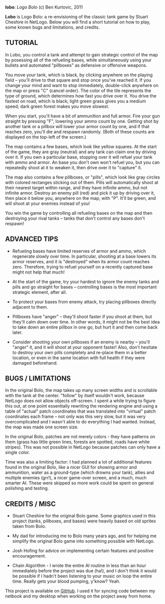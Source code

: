 __lobo__: _Logo Bolo_
(c) Ben Kurtovic, 2011

__Lobo__ is Logo Bolo: a re-envisioning of the classic tank game by Stuart
Cheshire in NetLogo. Below you will find a short tutorial on how to play, some
known bugs and limitations, and credits.

TUTORIAL
--------

In Lobo, you control a tank and attempt to gain strategic control of the map by
posessing all of the refueling bases, while simultaneously using your bullets
and automated "pillboxes" as defensive or offensive weapons.

You move your tank, which is black, by clicking anywhere on the playing field –
you'll drive to that square and stop once you've reached it. If you change your
mind and want to stop immediately, double-click anywhere on the map or
press "C" (cancel order). The color of the tile represents the type of ground,
which determines how fast you drive over it. You drive the fastest on road,
which is black; light green grass gives you a medium speed; dark green forest
makes you move slowest.

When you start, you'll have a bit of ammunition and full armor. Fire your gun
straight by pressing "F", lowering your ammo count by one. Getting shot by
another tank or a pillbox will lower your armor count by one, and if that
reaches zero, you'll die and respawn randomly. (Both of these counts are
displayed on the top-left of the screen.)

The map contains a few bases, which look like yellow squares. At the start of
the game, they are gray (neutral) and any tank can claim one by driving over
it. If you own a particular base, stopping over it will refuel your tank with
ammo and armor. An base you don't own won't refuel you, but you can repeatedly
shoot at it to weaken it, then drive over it to "capture" it.

The map also contains a few pillboxes, or "pills", which look like gray circles
with colored rectanges sticking out of them. Pills will automatically shoot at
their nearest target within range, and they have infinite ammo, but not
infinite armor. Destroy an enemy pill (red) and pick it up by driving over it,
then place it below you, anywhere on the map, with "P". It'll be green, and
will shoot at your enemies instead of you!

You win the game by controlling all refueling bases on the map and then
destroying your rival tanks – tanks that don't control any bases don't respawn!

ADVANCED TIPS
-------------

* Refueling bases have limited reserves of armor and ammo, which regenerate
slowly over time. In particular, shooting at a base lowers its armor reserves,
and it is "destroyed" when its armor count reaches zero. Therefore, trying to
refuel yourself on a recently captured base might not help that much!

* At the start of the game, try your hardest to ignore the enemy tanks and
pills and go straight for bases – controlling bases is the most important
strategic element, after all.

* To protect your bases from enemy attack, try placing pillboxes directly
adjacent to them.

* Pillboxes have "anger" – they'll shoot faster if you shoot at them, but
they'll calm down over time. In other words, it might not be the best idea to
take down an entire pillbox in one go, but hurt it and then come back later.

* Consider shooting your own pillboxes if an enemy is nearby – you'll "anger"
it, and it will shoot at your opponent faster! Also, don't hesitate to destroy
your own pills completely and re-place them in a better location, or even in
the same location with full health if they were damaged beforehand.

BUGS / LIMITATIONS
------------------

In the original Bolo, the map takes up many screen widths and is scrollable
with the tank at the center. "follow" by itself wouldn't work, because NetLogo
does not allow objects off-screen. I spent a while trying to figure this out,
at one point essentially rewriting the rendering engine and using a table of
"actual" patch coordinates that was translated into "virtual" patch coordinates
each frame – not only was this very slow, but it was very overcomplicated and I
wasn't able to do everything I had wanted. Instead, the map was made one screen
size.

In the original Bolo, patches are not merely colors - they have patterns on
them (grass has little green lines, forests are spotted, roads have white
stripes). This was not possible in NetLogo because patches can only have a
single color.

Time was also a limiting factor: I had planned a lot of additional features
found in the original Bolo, like a nicer GUI for showing armor and ammunition,
water as a ground-type (which drowns your tank), allies and multiple enemies
(grr!), a nicer game-over screen, and a much, much smarter AI. These were
skipped so more work could be spent on general polishing and testing.

CREDITS / MISC
--------------

* Stuart Cheshire for the original Bolo game. Some graphics used in this
project (tanks, pillboxes, and bases) were heavily based on old sprites taken
from Bolo.

* My dad for introducing me to Bolo many years ago, and for helping me simplify
the original Bolo game into something possible with NetLogo.

* Josh Hofing for advice on implementing certain features and positive
encouragement.

* Chain Algorithm - I wrote the entire AI routine in less than an hour
immediately before the project was due (ha!), and I don't think it would be
possible if I hadn't been listening to your music on loop the entire time.
Really gets your blood pumping, y'know? Yeah.

This project is available on [GitHub](https://github.com/earwig/lobo). I used
it for syncing code between my netbook and my desktop when working on the
project away from home.

